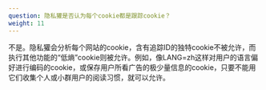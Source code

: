 ```yaml
---
question: 隐私獾是否认为每个cookie都是跟踪cookie？
weight: 11
---
```


不是。隐私獾会分析每个网站的cookie，含有追踪ID的独特cookie不被允许，而执行其他功能的“低熵”cookie则被允许。例如，像LANG=zh这样对用户的语言偏好进行编码的cookie，或保存用户所看广告的极少量信息的cookie，只要不能用它们收集个人或小群用户的阅读习惯，就可以允许。
